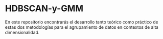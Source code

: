 # HDBSCAN-y-GMM
En este repositorio encontrarás el desarrollo tanto teórico como práctico de estas dos metodologías para el agrupamiento de datos en contextos de alta dimensionalidad. 

